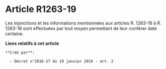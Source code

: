 # Article R1263-19

Les injonctions et les informations mentionnées aux articles R. 1263-16 à R. 1263-18 sont effectuées par tout moyen
permettant de leur conférer date certaine.

**Liens relatifs à cet article**

	**Créé par**:

	  - Décret n°2016-27 du 19 janvier 2016 - art. 2

